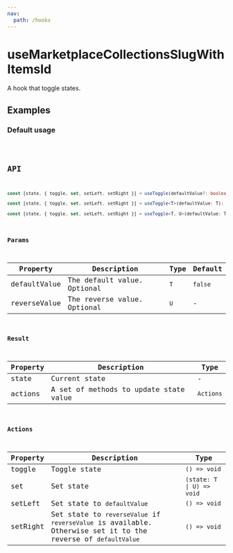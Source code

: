 ```yaml
---
nav:
  path: /hooks
---
```


# useMarketplaceCollectionsSlugWithItemsId

A hook that toggle states.

## Examples

### Default usage

<code src="./demo/demo1.tsx" />

## API

```typescript
const [state, { toggle, set, setLeft, setRight }] = useToggle(defaultValue?: boolean);

const [state, { toggle, set, setLeft, setRight }] = useToggle<T>(defaultValue: T);

const [state, { toggle, set, setLeft, setRight }] = useToggle<T, U>(defaultValue: T, reverseValue: U)
```

### Params

| Property     | Description                   | Type | Default |
|--------------|-------------------------------|------|---------|
| defaultValue | The default value. Optional | `T`  | `false` |
| reverseValue | The reverse value. Optional | `U`  | -       |

### Result

| Property | Description                            | Type      |
|----------|----------------------------------------|-----------|
| state    | Current state                          | -         |
| actions  | A set of methods to update state value | `Actions` |

### Actions

| Property | Description                                                                                                   | Type                      |
|----------|---------------------------------------------------------------------------------------------------------------|---------------------------|
| toggle   | Toggle state                                                                                                  | `() => void`              |
| set      | Set state                                                                                                     | `(state: T \| U) => void` |
| setLeft  | Set state to `defaultValue`                                                                                   | `() => void`              |
| setRight | Set state to `reverseValue` if `reverseValue` is available. Otherwise set it to the reverse of `defaultValue` | `() => void`              |
